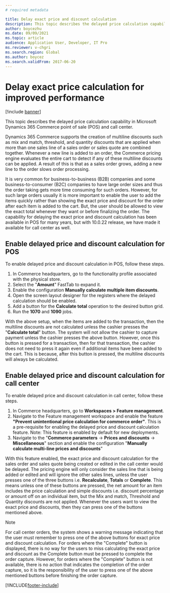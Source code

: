 ```yaml
---
# required metadata

title: Delay exact price and discount calculation
description: This topic describes the delayed price calculation capability in Microsoft Dynamics 365 Commerce POS and call center.
author: boycezhu
ms.date: 09/09/2021
ms.topic: article
audience: Application User, Developer, IT Pro
ms.reviewer: v-chgri
ms.search.region: Global
ms.author: boycez
ms.search.validFrom: 2017-06-20
---
```


# Delay exact price calculation for improved performance
  
[!include [banner](includes/banner.md)]

This topic describes the delayed price calculation capability in Microsoft Dynamics 365 Commerce point of sale (POS) and call center.

Dynamics 365 Commerce supports the creation of multiline discounts such as mix and match, threshold, and quantity discounts that are applied when more than one sales line of a sales order or sales quote are combined together. Whenever a new line is added to an order, the Commerce pricing engine evaluates the entire cart to detect if any of these multiline discounts can be applied. A result of this is that as a sales order grows, adding a new line to the order slows order processing. 

It is very common for business-to-business (B2B) companies and some business-to-consumer (B2C) companies to have large order sizes and thus the order taking gets more time consuming for such orders. However, for such large orders usually it is more important to enable the user to add the items quickly rather than showing the exact price and discount for the order after each item is added to the cart. But, the user should be allowed to view the exact total whenever they want or before finalizing the order. The capability for delaying the exact price and discount calculation has been available in POS for many years, but with 10.0.22 release, we have made it available for call center as well.

## Enable delayed price and discount calculation for POS

To enable delayed price and discount calculation in POS, follow these steps.

1. In Commerce headquarters, go to the functionality profile associated with the physical store.
1. Select the "**Amount**" FastTab to expand it.
1. Enable the configuration **Manually calculate multiple item discounts**.
1. Open the screen layout designer for the registers where the delayed calculation should be enabled.
1. Add a button for the **Calculate total** operation to the desired button grid.
1. Run the **1070** and **1090** jobs.

With the above setup, when the items are added to the transaction, then the multiline discounts are not calculated unless the cashier presses the "**Calculate total**" button. The system will not allow the cashier to capture payment unless the cashier presses the above button. However, once this button is pressed for a transaction, then for that transaction, the cashier does not need to press it again even if additional items have been added to the cart. This is because, after this button is pressed, the multiline discounts will always be calculated.

## Enable delayed price and discount calculation for call center

To enable delayed price and discount calculation in call center, follow these steps.

1. In Commerce headquarters, go to **Workspaces \> Feature management**.
1. Navigate to the Feature management workspace and enable the feature **"Prevent unintentional price calculation for commerce order"**. This is a pre-requisite for enabling the delayed price and discount calculation feature. Note: This feature is enabled by default for new deployments.
1. Navigate to the "**Commerce parameters** -> **Prices and discounts** -> **Miscellaneous**" section and enable the configuration "**Manually calculate multi-line prices and discounts**"

With this feature enabled, the exact price and discount calculation for the sales order and sales quote being created or edited in the call center would be delayed. The pricing engine will only consider the sales line that is being added or edited and will ignore the other sales lines, unless the user presses one of the three buttons i.e. **Recalculate**, **Totals** or **Complete**. This means unless one of these buttons are pressed, the net amount for an item includes the price calculation and simple discounts i.e. discount percentage or amount off on an individual item, but the Mix and match, Threshold and Quantity discounts are not applied. Whenever the users want to view the exact price and discounts, then they can press one of the buttons mentioned above. 

> [!NOTE]
> For call center orders, the system shows a warning message indicating that the user must remember to press one of the above buttons for exact price and discount calculation. For orders where the "Complete" button is displayed, there is no way for the users to miss calculating the exact price and discount as the Complete button must be pressed to complete the order capture. However, for orders where the "Complete" button is not available, there is no action that indicates the completion of the order capture, so it is the responsibility of the user to press one of the above mentioned buttons before finishing the order capture.

[!INCLUDE[footer-include](../includes/footer-banner.md)]
